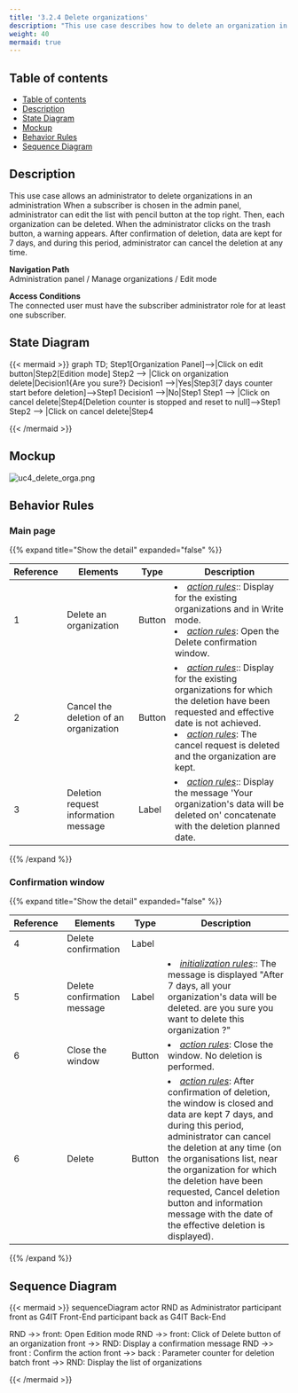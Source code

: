 ```yaml
---
title: '3.2.4 Delete organizations'
description: "This use case describes how to delete an organization in the administration module"
weight: 40
mermaid: true
---
```


## Table of contents

- [Table of contents](#table-of-contents)
- [Description](#description)
- [State Diagram](#state-diagram)
- [Mockup](#mockup)
- [Behavior Rules](#behavior-rules)
- [Sequence Diagram](#sequence-diagram)

## Description

This use case allows an administrator to delete organizations in an administration
When a subscriber is chosen in the admin panel, administrator can edit the list with pencil button at the top right.
Then, each organization can be deleted.
When the administrator clicks on the trash button, a warning appears.
After confirmation of deletion, data are kept for 7 days, and during this period, administrator can cancel the deletion
at any time.

**Navigation Path**  
Administration panel / Manage organizations / Edit mode

**Access Conditions**  
The connected user must have the subscriber administrator role for at least one subscriber.

## State Diagram

{{< mermaid >}}
graph TD;
Step1[Organization Panel]-->|Click on edit button|Step2[Edition mode]
Step2 --> |Click on organization delete|Decision1{Are you sure?}
Decision1 -->|Yes|Step3[7 days counter start before deletion]-->Step1
Decision1 -->|No|Step1
Step1 --> |Click on cancel delete|Step4[Deletion counter is stopped and reset to null]-->Step1
Step2 --> |Click on cancel delete|Step4

{{< /mermaid >}}

## Mockup

![uc4_delete_orga.png](../images/uc4_delete_orga.png)

## Behavior Rules

### Main page
{{% expand title="Show the detail" expanded="false" %}}

| Reference | Elements                               | Type   | Description                                                                                                                                                                                                                                  |
|-----------|----------------------------------------|--------|----------------------------------------------------------------------------------------------------------------------------------------------------------------------------------------------------------------------------------------------|
| 1         | Delete an organization                 | Button | <li><u>*action rules*</u>:: Display for the existing organizations and in Write mode.<br><li><u>*action rules*</u>: Open the Delete confirmation window.                                                                                     |
| 2         | Cancel the deletion of an organization | Button | <li><u>*action rules*</u>:: Display for the existing organizations for which the deletion have been requested and effective date is not achieved.<br><li><u>*action rules*</u>: The cancel request is deleted and the organization are kept. |
| 3         | Deletion request information message   | Label  | <li><u>*action rules*</u>:: Display the message 'Your organization's data will be deleted on' concatenate with the deletion planned date.                                                                                                    |

{{% /expand %}}

### Confirmation window
{{% expand title="Show the detail" expanded="false" %}}

| Reference | Elements                    | Type   | Description                                                                                                                                                                                                                                                                                                                                                                             |
|-----------|-----------------------------|--------|-----------------------------------------------------------------------------------------------------------------------------------------------------------------------------------------------------------------------------------------------------------------------------------------------------------------------------------------------------------------------------------------|
| 4         | Delete confirmation         | Label  |                                                                                                                                                                                                                                                                                                                                                                                         |
| 5         | Delete confirmation message | Label  | <li><u>*initialization rules*</u>:: The message is displayed "After 7 days, all your organization's data will be deleted. are you sure you want to delete this organization ?"                                                                                                                                                                                                          |
| 6         | Close the window            | Button | <li><u>*action rules*</u>: Close the window. No deletion is performed.                                                                                                                                                                                                                                                                                                                  |
| 6         | Delete                      | Button | <li><u>*action rules*</u>: After confirmation of deletion, the window is closed and data are kept 7 days, and during this period, administrator can cancel the deletion at any time (on the organisations list, near the organization for which the deletion have been requested, Cancel deletion button and information message with the date of the effective deletion is displayed). |

{{% /expand %}}

## Sequence Diagram

{{< mermaid >}}
sequenceDiagram
actor RND as Administrator
participant front as G4IT Front-End
participant back as G4IT Back-End

RND ->> front: Open Edition mode
RND ->> front: Click of Delete button of an organization
front ->> RND: Display a confirmation message
RND ->> front : Confirm the action
front ->> back : Parameter counter for deletion batch
front ->> RND: Display the list of organizations

{{< /mermaid >}}
